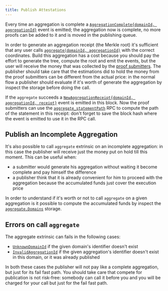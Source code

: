```yaml
---
title: Publish Attestations
---
```


Every time an aggregation is complete a [`AggregationComplete{domainId, aggregationId}`](../02-mainchain/05-mainchain_api.md#aggregationcomplete) event is emitted; the aggregation now is complete, no more proofs can be added to it and is moved in the publishing queue.

In order to generate an aggregation receipt (the Merkle root) it's sufficient that any user calls [`aggregate(domainId, aggregationId)`](../02-mainchain/05-mainchain_api.md#aggregate_3) with the correct coordinates. Build this aggregation has a cost because you should pay the effort to generate the tree, compute the root and emit the events, but the user will receive the money that was collected by the [proof submitters](./02-handle-valid-proof.md#proof-submission-costs). The publisher should take care that the estimations did to hold the money from the proof submitters can be different from the actual price: in the normal flow a publisher should evaluate if it's worth of generate the aggregation by inspect the storage before doing the call.

If the `aggregate` succeeds a [`NewAggregationReceipt{domainId, aggregationId, receipt}`](../02-mainchain/05-mainchain_api.md#newaggregationreceipt) event is emitted in this block. Now the proof submitters can use the [`aggregate_statementPath`](../02-mainchain/05-mainchain_api.md#aggregate_statementpath) RPC to compute
the path of the statement in this receipt: don't forget to save the block hash where the event is emitted to use it in the RPC call.

## Publish an Incomplete Aggregation

It's also possible to call `aggregate` extrinsic on an incomplete aggregation: in this case the publisher will receive just the money put on hold till this moment. This can be useful when:

- a submitter would generate his aggregation without waiting it become complete and pay himself the difference
- a publisher think that it is already convenient for him to proceed with the aggregation because the accumulated funds just cover the execution price

In order to understand if it's worth or not to call `aggregate` on a given aggregation is it possible to compute the accumulated funds by inspect the [`aggregate.Domains`](../02-mainchain/05-mainchain_api.md#domains) storage.

## Errors on call `aggregate`

The aggregate extrinsic can fails in the following cases:

- [`UnknownDomainId`](../02-mainchain/05-mainchain_api.md#unknowndomainid) if the given domain's identifier doesn't exist
- [`InvalidAggregationId`](../02-mainchain/05-mainchain_api.md#invalidaggregationid) if the given aggregation's identifier doesn't exist in this domain, or it was already published

In both these cases the publisher will not pay like a complete aggregation, but just for its fail fast path. You should take care that compete for publication is not risk-free: somebody can call it before you and you will be charged for your call but just for the fail fast path.
